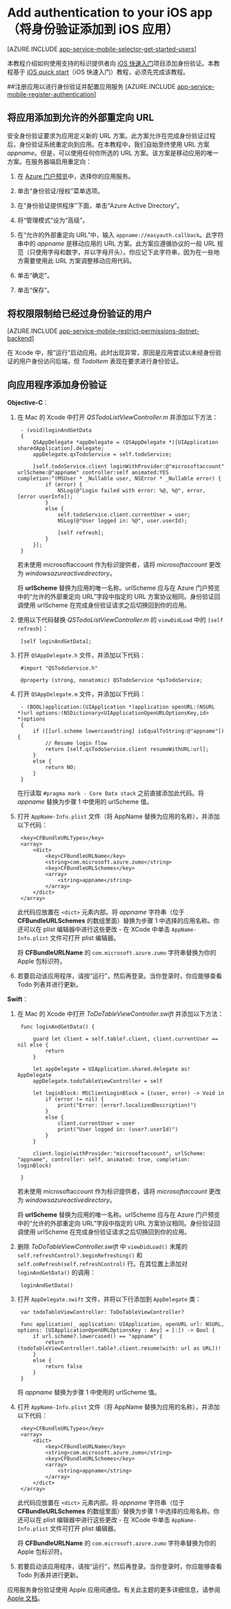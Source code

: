 <properties
	pageTitle="使用 Azure 移动应用在 iOS 中添加身份验证"
	description="了解如何使用 Azure 移动应用通过各种标识提供者（包括 AAD 和 Microsoft）对 iOS 应用的用户进行身份验证。"
	services="app-service\mobile"
	documentationCenter="ios"
	authors="yuaxu"
	manager="yochayk"
	editor=""/>

<tags
	ms.service="app-service-mobile"
	ms.workload="mobile"
	ms.tgt_pltfrm="mobile-ios"
	ms.devlang="dotnet"
	ms.topic="article"
	ms.date="01/23/2017"
	wacn.date="03/20/2017"
	ms.author="yuaxu"/>

# Add authentication to your iOS app（将身份验证添加到 iOS 应用）

[AZURE.INCLUDE [app-service-mobile-selector-get-started-users](../../includes/app-service-mobile-selector-get-started-users.md)]

本教程介绍如何使用支持的标识提供者向 [iOS 快速入门]项目添加身份验证。本教程基于 [iOS quick start]（iOS 快速入门）教程，必须先完成该教程。

##<a name="register"></a>注册应用以进行身份验证并配置应用服务
[AZURE.INCLUDE [app-service-mobile-register-authentication](../../includes/app-service-mobile-register-authentication.md)]

## <a name="redirecturl"></a>将应用添加到允许的外部重定向 URL

安全身份验证要求为应用定义新的 URL 方案。此方案允许在完成身份验证过程后，身份验证系统重定向到应用。在本教程中，我们自始至终使用 URL 方案 _appname_。但是，可以使用任何你所选的 URL 方案。该方案是移动应用的唯一方案。在服务器端启用重定向：

1. 在 [Azure 门户预览]中，选择你的应用服务。

2. 单击“身份验证/授权”菜单选项。

3. 在“身份验证提供程序”下面，单击“Azure Active Directory”。

4. 将“管理模式”设为“高级”。

5. 在“允许的外部重定向 URL”中，输入 `appname://easyauth.callback`。此字符串中的 _appname_ 是移动应用的 URL 方案。此方案应遵循协议的一般 URL 规范（只使用字母和数字，并以字母开头）。你应记下此字符串，因为在一些地方需要使用此 URL 方案调整移动应用代码。

6. 单击“确定”。

7. 单击“保存”。

## <a name="permissions"></a>将权限限制给已经过身份验证的用户
[AZURE.INCLUDE [app-service-mobile-restrict-permissions-dotnet-backend](../../includes/app-service-mobile-restrict-permissions-dotnet-backend.md)]

在 Xcode 中，按“运行”启动应用。此时出现异常，原因是应用尝试以未经身份验证的用户身份访问后端，但 *TodoItem* 表现在要求进行身份验证。

## <a name="add-authentication"></a>向应用程序添加身份验证
**Objective-C**：

1. 在 Mac 的 Xcode 中打开 *QSTodoListViewController.m* 并添加以下方法：


        - (void)loginAndGetData
        {
            QSAppDelegate *appDelegate = (QSAppDelegate *)[UIApplication sharedApplication].delegate;
            appDelegate.qsTodoService = self.todoService;
    
            [self.todoService.client loginWithProvider:@"microsoftaccount" urlScheme:@"appname" controller:self animated:YES completion:^(MSUser * _Nullable user, NSError * _Nullable error) {
                if (error) {
                    NSLog(@"Login failed with error: %@, %@", error, [error userInfo]);
                }
                else {
                    self.todoService.client.currentUser = user;
                    NSLog(@"User logged in: %@", user.userId);
    
                    [self refresh];
                }
            }];
        }


    若未使用 microsoftaccount 作为标识提供者，请将 *microsoftaccount* 更改为 *windowsazureactivedirectory*。

    将 **urlScheme** 替换为应用的唯一名称。urlScheme 应与在 Azure 门户预览中的“允许的外部重定向 URL”字段中指定的 URL 方案协议相同。身份验证回调使用 urlScheme 在完成身份验证请求之后切换回到你的应用。

2. 使用以下代码替换 *QSTodoListViewController.m* 的 `viewDidLoad` 中的 `[self refresh]`：


        [self loginAndGetData];

3. 打开 `QSAppDelegate.h` 文件，并添加以下代码：

        #import "QSTodoService.h"
    
        @property (strong, nonatomic) QSTodoService *qsTodoService;


4. 打开 `QSAppDelegate.m` 文件，并添加以下代码：

        - (BOOL)application:(UIApplication *)application openURL:(NSURL *)url options:(NSDictionary<UIApplicationOpenURLOptionsKey,id> *)options
        {
            if ([[url.scheme lowercaseString] isEqualToString:@"appname"]) {
                // Resume login flow
                return [self.qsTodoService.client resumeWithURL:url];
            }
            else {
                return NO;
            }
        }

   在行读取 `#pragma mark - Core Data stack` 之前直接添加此代码。将 _appname_ 替换为步骤 1 中使用的 urlScheme 值。

5. 打开 `AppName-Info.plist` 文件（将 AppName 替换为应用的名称），并添加以下代码：

        <key>CFBundleURLTypes</key>
        <array>
            <dict>
                <key>CFBundleURLName</key>
                <string>com.microsoft.azure.zumo</string>
                <key>CFBundleURLSchemes</key>
                <array>
                    <string>appname</string>
                </array>
            </dict>
        </array>

    此代码应放置在 `<dict>` 元素内部。将 _appname_ 字符串（位于 **CFBundleURLSchemes** 的数组里面）替换为步骤 1 中选择的应用名称。你还可以在 plist 编辑器中进行这些更改 - 在 XCode 中单击 `AppName-Info.plist` 文件可打开 plist 编辑器。

    将 **CFBundleURLName** 的 `com.microsoft.azure.zumo` 字符串替换为你的 Apple 包标识符。

6. 若要启动该应用程序，请按“运行”，然后再登录。当你登录时，你应能够查看 Todo 列表并进行更新。

**Swift**：

1. 在 Mac 的 Xcode 中打开 *ToDoTableViewController.swift* 并添加以下方法：


        func loginAndGetData() {
    
            guard let client = self.table?.client, client.currentUser == nil else {
                return
            }
    
            let appDelegate = UIApplication.shared.delegate as! AppDelegate
            appDelegate.todoTableViewController = self
    
            let loginBlock: MSClientLoginBlock = {(user, error) -> Void in
                if (error != nil) {
                    print("Error: (error?.localizedDescription)")
                }
                else {
                    client.currentUser = user
                    print("User logged in: (user?.userId)")
                }
            }
    
            client.login(withProvider:"microsoftaccount", urlScheme: "appname", controller: self, animated: true, completion: loginBlock)
    
        }


    若未使用 microsoftaccount 作为标识提供者，请将 *microsoftaccount* 更改为 *windowsazureactivedirectory*。

    将 **urlScheme** 替换为应用的唯一名称。urlScheme 应与在 Azure 门户预览中的“允许的外部重定向 URL”字段中指定的 URL 方案协议相同。身份验证回调使用 urlScheme 在完成身份验证请求之后切换回到你的应用。

2. 删除 *ToDoTableViewController.swift* 中 `viewDidLoad()` 末尾的 `self.refreshControl?.beginRefreshing()` 和 `self.onRefresh(self.refreshControl)` 行。在其位置上添加对 `loginAndGetData()` 的调用：


        loginAndGetData()


3. 打开 `AppDelegate.swift` 文件，并将以下行添加到 `AppDelegate` 类：


        var todoTableViewController: ToDoTableViewController?
    
        func application(_ application: UIApplication, openURL url: NSURL, options: [UIApplicationOpenURLOptionsKey : Any] = [:]) -> Bool {
            if url.scheme?.lowercased() == "appname" {
                return (todoTableViewController!.table?.client.resume(with: url as URL))!
            }
            else {
                return false
            }
        }


    将 _appname_ 替换为步骤 1 中使用的 urlScheme 值。

4. 打开 `AppName-Info.plist` 文件（将 AppName 替换为应用的名称），并添加以下代码：


        <key>CFBundleURLTypes</key>
        <array>
            <dict>
                <key>CFBundleURLName</key>
                <string>com.microsoft.azure.zumo</string>
                <key>CFBundleURLSchemes</key>
                <array>
                    <string>appname</string>
                </array>
            </dict>
        </array>


    此代码应放置在 `<dict>` 元素内部。将 _appname_ 字符串（位于 **CFBundleURLSchemes** 的数组里面）替换为步骤 1 中选择的应用名称。你还可以在 plist 编辑器中进行这些更改 - 在 XCode 中单击 `AppName-Info.plist` 文件可打开 plist 编辑器。

    将 **CFBundleURLName** 的 `com.microsoft.azure.zumo` 字符串替换为你的 Apple 包标识符。

5. 若要启动该应用程序，请按“运行”，然后再登录。当你登录时，你应能够查看 Todo 列表并进行更新。

应用服务身份验证使用 Apple 应用间通信。有关此主题的更多详细信息，请参阅 [Apple 文档][2]。
<!-- URLs. -->


[1]: https://developers.facebook.com/docs/ios/ios9#whitelist
[2]: https://developer.apple.com/library/content/documentation/iPhone/Conceptual/iPhoneOSProgrammingGuide/Inter-AppCommunication/Inter-AppCommunication.html
[Azure 门户预览]: https://portal.azure.cn
[iOS quick start]: /documentation/articles/app-service-mobile-ios-get-started/
[iOS 快速入门]: /documentation/articles/app-service-mobile-ios-get-started/

<!---HONumber=Mooncake_0313_2017-->